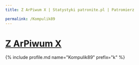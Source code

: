 ```yaml
---
title: Z ArPiwum X | Statystyki patronite.pl | Patromierz

permalink: /Kompulik89
---
```


# [Z ArPiwum X](https://patronite.pl/Kompulik89)

{% include profile.md name="Kompulik89" prefix="k" %}
